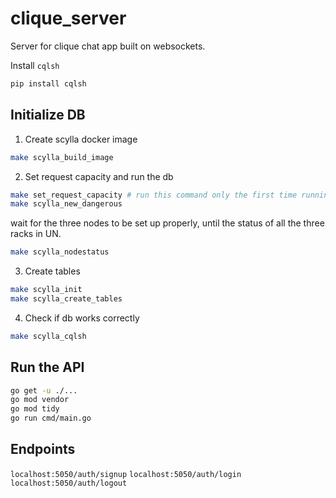 # clique_server
Server for clique chat app built on websockets.

Install `cqlsh`
```bash
pip install cqlsh
```
## Initialize DB
1)  Create scylla docker image
```bash
make scylla_build_image
```

2) Set request capacity and run the db 
```bash
make set_request_capacity # run this command only the first time running the db or after rebooting the system
make scylla_new_dangerous
```
wait for the three nodes to be set up properly, until the status of all the three racks in UN.

```bash
make scylla_nodestatus
```

3) Create tables 
```bash
make scylla_init
make scylla_create_tables
```

4) Check if db works correctly
```bash
make scylla_cqlsh
```

## Run the API

```bash
go get -u ./...
go mod vendor
go mod tidy
go run cmd/main.go
```

## Endpoints

`localhost:5050/auth/signup`
`localhost:5050/auth/login`
`localhost:5050/auth/logout`
